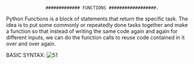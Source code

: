 
                   ############# FUNCTIONS ##################.
                   
                   
                   
    
Python Functions is a block of statements that return the specific task.
The idea is to put some commonly or repeatedly done tasks together and make a function so that instead of writing the same code again and again for different inputs, we can do the function calls to reuse code contained in it over and over again. 

BASIC SYNTAX:  ![51](https://user-images.githubusercontent.com/93876736/219626282-332bd49d-0a7a-40ad-9858-0a575d294c18.png)
